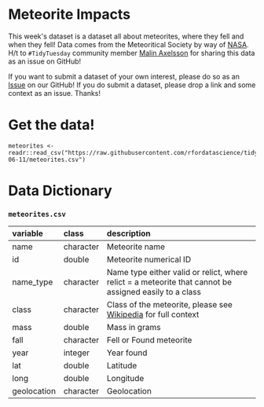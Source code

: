 # Meteorite Impacts

This week's dataset is a dataset all about meteorites, where they fell and when they fell! Data comes from the Meteoritical Society by way of [NASA](https://data.nasa.gov/Space-Science/Meteorite-Landings/gh4g-9sfh/data). H/t to `#TidyTuesday` community member [Malin Axelsson](https://twitter.com/malinfax?lang=en) for sharing this data as an issue on GitHub!

If you want to submit a dataset of your own interest, please do so as an [Issue](https://github.com/rfordatascience/tidytuesday/issues) on our GitHub! If you do submit a dataset, please drop a link and some context as an issue. Thanks!

# Get the data!

```
meteorites <- readr::read_csv("https://raw.githubusercontent.com/rfordatascience/tidytuesday/master/data/2019/2019-06-11/meteorites.csv")
```

# Data Dictionary


### `meteorites.csv`

|variable    |class     |description |
|:---|:---|:-----------|
|name        |character | Meteorite name |
|id          |double    | Meteorite numerical ID|
|name_type   |character | Name type either valid or relict, where relict = a meteorite that cannot be assigned easily to a class |
|class       |character | Class of the meteorite, please see [Wikipedia](https://en.wikipedia.org/wiki/Meteorite_classification) for full context |
|mass        |double    | Mass in grams |
|fall        |character | Fell or Found meteorite |
|year        |integer   | Year found |
|lat         |double    | Latitude |
|long        |double    | Longitude |
|geolocation |character | Geolocation |
